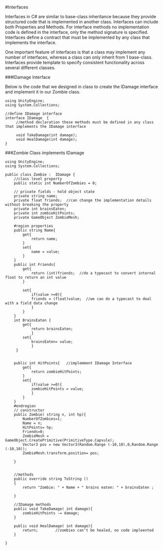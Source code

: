 #Interfaces

Interfaces in C# are similar to base-class inheritance because they provide structured code that is implemented in another class. Interfaces can include both Properties and Methods. For interface methods no implementation code is defined in the interface, only the method signature is specified. Interfaces define a contract that must be implemented by any class that implements the interface.  

One important feature of interfaces is that a class may implement any number of interfaces, whereas a class can only inherit from 1 base-class.  Interfaces provide template to specify consistent functionality across several different classes.

###IDamage Interface

Below is the code that we designed in class to create the IDamage interface and implement it in our Zombie class.

```
using UnityEngine;
using System.Collections;

//define IDamage interface 
interface IDamage  {
	 //method declaration these methods must be defined in any class that implements the IDamage interface
	 
	 void TakeDamage(int damage);
	 void HealDamage(int damage);
}
```

###Zombie Class implements IDamage

```
using UnityEngine;
using System.Collections;

public class Zombie :  IDamage {
	//class level property
	public static int NumberOfZombies = 0;

	// private fields - hold object state
	private string name;
	private float friends;  //can change the implementation details without breaking the property
	private int brainsEaten;
	private int zombieHitPoints;
	private GameObject ZombieMesh;
	
	#region properties
	public string Name{  
		get{
			return name;
		}
		set{
			name = value;
		}
	}
	public int Friends{  
		get{
			return (int)friends;  //do a typecast to convert internal float to return an int value
		}
	
		set{ 
			if(value >=0){
			friends = (float)value;  //we can do a typecast to deal with a field data change
			}
		} 
	}
	int BrainsEaten { 
		get{ 
			return brainsEaten;
			}
		set{ 
			brainsEaten= value;
			}
	 }
	 
	
	public int HitPoints{   //implemment IDamage Interface
		get{ 
			return zombieHitPoints;
		}
		set{ 
			if(value >=0){
			zombieHitPoints = value;
			}
		}
	} 
	#endregion 
	// constructor
	public Zombie( string n, int hp){
		NumberOfZombies=1;
		Name = n;
		HitPoints= hp;
		Friends=0;
		ZombieMesh = GameObject.CreatePrimitive(PrimitiveType.Capsule);
		Vector3 pos = new Vector3(Random.Range (-10,10),0,Random.Range (-10,10));
		ZombieMesh.transform.position= pos;
		
	}
	
	
	//methods
	public override string ToString ()
	{
		return "Zombie: " + Name + " brains eaten: " + brainsEaten ;
	
	}
	
	//IDamage methods
	public void TakeDamage( int damage){
		zombieHitPoints -= damage;
	}
	
	public void HealDamage( int damage){
		return;        //zombies can't be healed, no code impleented
	}

}
```